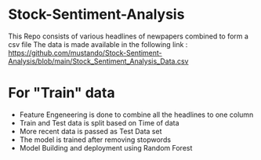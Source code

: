 # Stock-Sentiment-Analysis
This Repo consists of various headlines of newpapers combined to form a csv file
The data is made available in the following link :
https://github.com/mustando/Stock-Sentiment-Analysis/blob/main/Stock_Sentiment_Analysis_Data.csv 

# For "Train" data
- Feature Engeneering is done to combine all the headlines to one column 
- Train and Test data is split based on Time of data
- More recent data is passed as Test Data set
- The model is trained after removing stopwords
- Model Building and deployment using Random Forest
